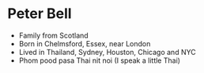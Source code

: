 # Peter Bell

* Family from Scotland
* Born in Chelmsford, Essex, near London
* Lived in Thailand, Sydney, Houston, Chicago and NYC
* Phom pood pasa Thai nit noi (I speak a little Thai)
